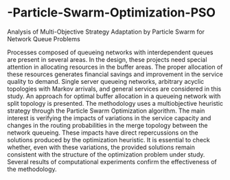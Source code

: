 # -Particle-Swarm-Optimization-PSO
Analysis of Multi-Objective Strategy Adaptation by Particle Swarm for Network Queue Problems

Processes composed of queueing networks with interdependent queues are present in
several areas. In the design, these projects need special attention in allocating resources
in the buffer areas. The proper allocation of these resources generates financial savings
and improvement in the service quality to demand. Single server queueing networks,
arbitrary acyclic topologies with Markov arrivals, and general services are considered in
this study. An approach for optimal buffer allocation in a queueing network with split
topology is presented. The methodology uses a multiobjective heuristic strategy through
the Particle Swarm Optimization algorithm. The main interest is verifying the impacts
of variations in the service capacity and changes in the routing probabilities in the merge
topology between the network queueing. These impacts have direct repercussions on
the solutions produced by the optimization heuristic. It is essential to check whether,
even with these variations, the provided solutions remain consistent with the structure
of the optimization problem under study. Several results of computational experiments
confirm the effectiveness of the methodology.
